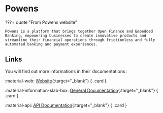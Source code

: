 # Powens

???+ quote "From Powens website"

    Powens is a platform that brings together Open Finance and Embedded Banking, empowering businesses to create innovative products and streamline their financial operations through frictionless and fully automated banking and payment experiences.

## Links
You will find out more informations in their documentations :

<div class="grid" markdown>

:material-web: [Website](https://www.powens.com/){:target="_blank"}
{ .card }

:material-information-slab-box: [General Documentation](https://docs.powens.com/documentation){:target="_blank"}
{ .card }

:material-api: [API Documentation](https://docs.powens.com/documentation){:target="_blank"}
{ .card }

</div>